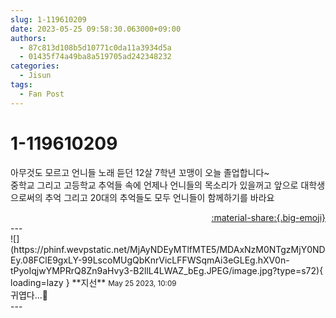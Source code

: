 ```yaml
---
slug: 1-119610209
date: 2023-05-25 09:58:30.063000+09:00
authors:
  - 87c813d108b5d10771c0da11a3934d5a
  - 01435f74a49ba8a519705ad242348232
categories:
  - Jisun
tags:
  - Fan Post
---
```


# 1-119610209

<div class="post-container" markdown="1">
<div class="content-container md-sidebar__scrollwrap" markdown="1">

아무것도 모르고 언니들 노래 듣던 12살 7학년 꼬맹이 오늘 졸업합니다~<br>중학교 그리고 고등학교 추억들 속에 언제나 언니들의 목소리가 있을꺼고 앞으로 대학생으로써의 추억 그리고 20대의 추억들도 모두 언니들이 함께하기를 바라요

</div>
</div>

<div style="text-align: right;" markdown="1">
<a href="https://weverse.io/fromis9/fanpost/1-119610209" style="text-align: right;">:material-share:{.big-emoji}</a>
</div>
---

<div class="comments-container md-sidebar__scrollwrap" markdown="1">
<div class="comment" markdown="1">
<div class='id-container' markdown="1">
![](https://phinf.wevpstatic.net/MjAyNDEyMTlfMTE5/MDAxNzM0NTgzMjY0NDEy.08FClE9gxLY-99LscoMUgQbKnrVicLFFWSqmAi3eGLEg.hXV0n-tPyoIqjwYMPRrQ8Zn9aHvy3-B2llL4LWAZ_bEg.JPEG/image.jpg?type=s72){ loading=lazy }
**<span class="artist">지선</span>** <small>May 25 2023, 10:09</small><br>
</div>
<div class='comment-body' markdown="1">
귀엽다...🩶
</div>
</div>
</div>
---
